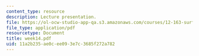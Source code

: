 ```yaml
---
content_type: resource
description: Lecture presentation.
file: https://ol-ocw-studio-app-qa.s3.amazonaws.com/courses/12-163-surface-processes-and-landscape-evolution-fall-2004/11a2b235ae0cee093e7c3685f272a782_week14.pdf
file_type: application/pdf
resourcetype: Document
title: week14.pdf
uid: 11a2b235-ae0c-ee09-3e7c-3685f272a782
---
```

